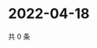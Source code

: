 # 2022-04-18

共 0 条

<!-- BEGIN WEIBO -->
<!-- 最后更新时间 Mon Apr 18 2022 11:11:09 GMT+0800 (China Standard Time) -->

<!-- END WEIBO -->
